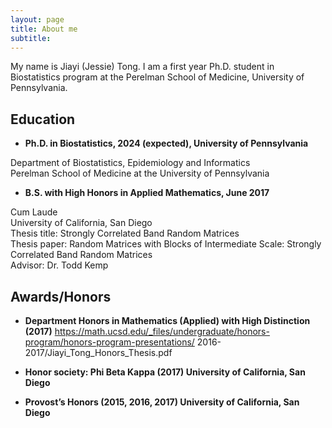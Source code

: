 ```yaml
---
layout: page
title: About me
subtitle: 
---
```


My name is Jiayi (Jessie) Tong. I am a first year Ph.D. student in Biostatistics program at the Perelman School of Medicine, University of Pennsylvania.

Education
-----------

- **Ph.D. in Biostatistics, 2024 (expected), University of Pennsylvania**

Department of Biostatistics, Epidemiology and Informatics  
Perelman School of Medicine at the University of Pennsylvania  


- **B.S. with High Honors in Applied Mathematics, June 2017**

Cum Laude  
University of California, San Diego  
Thesis title: Strongly Correlated Band Random Matrices  
Thesis paper: Random Matrices with Blocks of Intermediate Scale: Strongly Correlated Band Random Matrices  
Advisor: Dr. Todd Kemp  



Awards/Honors
-----------


- **Department Honors in Mathematics (Applied) with High Distinction (2017)**    https://math.ucsd.edu/_files/undergraduate/honors-program/honors-program-presentations/ 2016-2017/Jiayi_Tong_Honors_Thesis.pdf

- **Honor society: Phi Beta Kappa (2017) University of California, San Diego**  

- **Provost’s Honors (2015, 2016, 2017) University of California, San Diego**  





